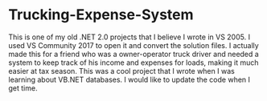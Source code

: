 # Trucking-Expense-System
This is one of my old .NET 2.0 projects that I believe I wrote in VS 2005. I used VS Community 2017 to open it and convert the solution files. I actually made this for a friend who was a owner-operator truck driver and needed a system to keep track of his income and expenses for loads, making it much easier at tax season. This was a cool project that I wrote when I was learning about VB.NET databases. I would like to update the code when I get time.
